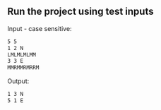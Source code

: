 
## Run the project using test inputs

Input - case sensitive:
```bash
5 5
1 2 N
LMLMLMLMM
3 3 E
MMRMMRMRRM
```

Output:

```bash
1 3 N
5 1 E
```
